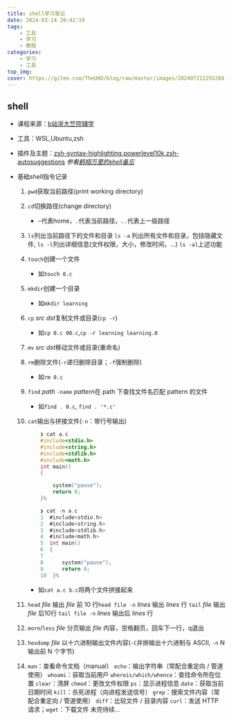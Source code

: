 ```yaml
---
title: shell学习笔记
date: 2024-03-14 20:42:19
tags:
    - 工具
    - 学习
    - 教程
categories:
    - 学习
    - 工具
top_img: 
cover: https://gitee.com/TheUHO/blog/raw/master/images/202407212255288.jpg
---
```

## shell
+ 课程来源：[b站浙大竺院辅学](https://www.bilibili.com/video/BV1ry4y1A7qo/?p=2&spm_id_from=pageDriver&vd_source=ad387bf24e3219fa7c16fce8832f4c21)

+ 工具：WSL,Ubuntu,zsh
+ 插件及主题：[zsh-syntax-highlighting](https://github.com/zsh-users/zsh-syntax-highlighting/blob/master/INSTALL.md),[powerlevel10k](https://github.com/romkatv/powerlevel10k?tab=readme-ov-file#installation),[zsh-autosuggestions](https://github.com/zsh-users/zsh-autosuggestions/tree/master)
*参看[鹤翔万里的shell备忘](https://note.tonycrane.cc/cs/tools/shell/)* <br/>
<!--more-->

+ 基础shell指令记录
   1. `pwd`获取当前路径(print working directory)
    2. `cd`切换路径(change directory)

        - `~`代表home，`.`代表当前路径，`..`代表上一级路径

    3. `ls`列出当前路径下的文件和目录  `ls -a` 列出所有文件和目录，包括隐藏文件, 
    `ls -l`列出详细信息(文件权限，大小，修改时间，...)
    `ls -al`上述功能
    4. `touch`创建一个文件
        - 如`touch 0.c`
    5. `mkdir`创建一个目录
        - 如`mkdir learning`
    6. `cp` *src* *dst*复制文件或目录(`cp -r`)
        - 如`cp 0.c 00.c`,`cp -r learning learning.0`
    7. `mv` *src* *dst*移动文件或目录(重命名)
    8. `rm`删除文件(`-r`递归删除目录；`-f`强制删除)
        - 如`rm 0.c`
    9. `find` *path* `-name` *pattern*在 path 下查找文件名匹配 pattern 的文件
        - 如`find . 0.c`, `find . '*.c'`
    10. `cat`输出与拼接文件(`-n`：带行号输出)
        ```c
            ❯ cat a.c
            #include<stdio.h>
            #include<string.h>
            #include<stdlib.h>
            #include<math.h>
            int main()
            {

                system("pause");
                return 0;
            }%

            ❯ cat -n a.c
            1  #include<stdio.h>
            2  #include<string.h>
            3  #include<stdlib.h>
            4  #include<math.h>
            5  int main()
            6  {
            7
            8      system("pause");
            9      return 0;
            10  }%
        ```
        - 如`cat a.c b.c`将两个文件拼接起来
    11. `head` *file* 输出 *file* 前 10 行`head file -n` *lines*  输出 *lines* 行
        `tail` *file* 输出 *file* 后10行 `tail file -n` *lines*   输出后 *lines* 行
    12. `more`/`less` *file* 分页输出 *file* 内容，空格翻页，回车下一行，q退出
    13. `hexdump` *file* 以十六进制输出文件内容(`-C`并排输出十六进制与 ASCII, `-n` N输出前 N 个字节)
    14. `man`：查看命令文档（manual）
`echo`：输出字符串（常配合重定向 / 管道使用）
`whoami`：获取当前用户
`whereis/which/whence`：查找命令所在位置
`clear`：清屏
`chmod`：更改文件权限
`ps`：显示进程信息
`date`：获取当前日期时间
`kill`：杀死进程（向进程发送信号）
`grep`：搜索文件内容（常配合重定向 / 管道使用）
`diff`：比较文件 / 目录内容
`curl`：发送 HTTP 请求；`wget`：下载文件
未完待续...